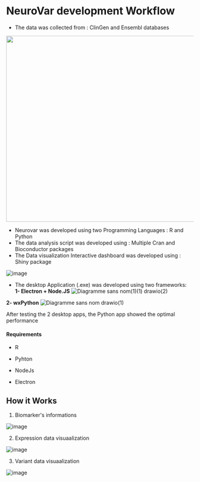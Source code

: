 # NeuroVar development Workflow

- The data was collected from : ClinGen and Ensembl databases
<img src="https://user-images.githubusercontent.com/73958439/234555452-b129011f-eca2-454b-99d9-44a8f6832231.png" width="600" height="500">


- Neurovar was developed using two Programming Languages : R and Python
- The data analysis script was developed using : Multiple Cran and Bioconductor packages
- The Data visualization Interactive dashboard  was developed using : Shiny package

![image](https://user-images.githubusercontent.com/73958439/234556685-3798158b-d916-4af1-920b-486bc4221718.png)

- The desktop Application (.exe) was developed using two frameworks:                     
**1- Electron + Node.JS**
![Diagramme sans nom(1)(1) drawio(2)](https://user-images.githubusercontent.com/112277365/235346096-4782d418-8224-4d54-a163-f732a2a9cb82.png)

**2- wxPython**
![Diagramme sans nom drawio(1)](https://user-images.githubusercontent.com/112277365/235346016-092294cd-098c-4d31-8870-b1776215e872.png)           

After testing the 2 desktop apps, the Python app showed the optimal performance


#### Requirements

* R

* Pyhton

* NodeJs

* Electron

## How it Works

1. Biomarker's informations

![image](https://user-images.githubusercontent.com/73958439/234556005-c09c45c1-9d39-45d5-9257-e5abfdc51aa6.png)

2. Expression data visuaalization

![image](https://user-images.githubusercontent.com/73958439/234556275-b62ce902-0cf2-47b3-ac92-e5551e126201.png)

3. Variant data visuaalization

![image](https://user-images.githubusercontent.com/73958439/234556435-f37d0307-5928-48ce-8790-f5adf1f62e82.png)



